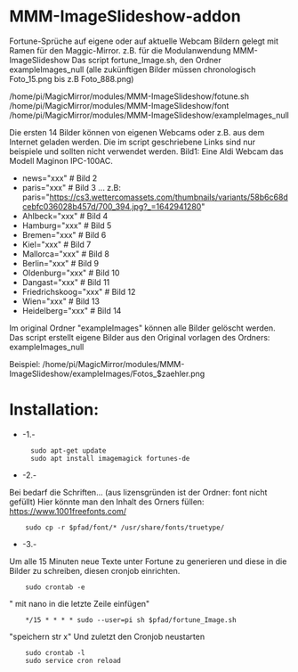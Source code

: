 # MMM-ImageSlideshow-addon
Fortune-Sprüche auf eigene oder auf aktuelle Webcam Bildern gelegt mit Ramen für den Maggic-Mirror.
z.B. für die Modulanwendung MMM-ImageSlideshow
Das script fortune_Image.sh,
den Ordner exampleImages_null (alle zukünftigen Bilder müssen chronologisch Foto_15.png bis z.B Foto_888.png)

/home/pi/MagicMirror/modules/MMM-ImageSlideshow/fotune.sh
/home/pi/MagicMirror/modules/MMM-ImageSlideshow/font
/home/pi/MagicMirror/modules/MMM-ImageSlideshow/exampleImages_null

Die ersten 14 Bilder können von eigenen Webcams oder z.B. aus dem Internet geladen werden.
Die im script geschriebene Links sind nur beispiele und sollten nicht verwendet werden.
Bild1: Eine Aldi Webcam das Modell Maginon IPC-100AC.
* news="xxx" # Bild 2
* paris="xxx" # Bild 3 ... z.B: paris="https://cs3.wettercomassets.com/thumbnails/variants/58b6c68dcebfc036028b457d/700_394.jpg?_=1642941280"
* Ahlbeck="xxx" # Bild 4
* Hamburg="xxx" # Bild 5
* Bremen="xxx" # Bild 6
* Kiel="xxx" # Bild 7
* Mallorca="xxx" # Bild 8
* Berlin="xxx" # Bild 9
* Oldenburg="xxx" # Bild 10
* Dangast="xxx" # Bild 11
* Friedrichskoog="xxx" # Bild 12
* Wien="xxx" # Bild 13
* Heidelberg="xxx" # Bild 14

Im original Ordner "exampleImages" können alle Bilder gelöscht werden.
Das script erstellt eigene Bilder aus den Original vorlagen des Ordners: exampleImages_null

Beispiel: /home/pi/MagicMirror/modules/MMM-ImageSlideshow/exampleImages/Fotos_$zaehler.png
#         Installation:

* -1.-

        sudo apt-get update
        sudo apt install imagemagick fortunes-de
        
* -2.-

Bei bedarf die Schriften... (aus lizensgründen ist der Ordner: font nicht gefüllt)
Hier könnte man den Inhalt des Orners füllen: 
                                                       https://www.1001freefonts.com/ 
                                                       
                                                   
                                                       
        sudo cp -r $pfad/font/* /usr/share/fonts/truetype/

* -3.-

Um alle 15 Minuten neue Texte unter Fortune zu generieren
und diese in die Bilder zu schreiben,
diesen cronjob einrichten.

        sudo crontab -e

" mit nano in die letzte Zeile einfügen" 

        */15 * * * * sudo --user=pi sh $pfad/fortune_Image.sh
         
"speichern str x"
Und zuletzt den Cronjob neustarten

        sudo crontab -l
        sudo service cron reload
